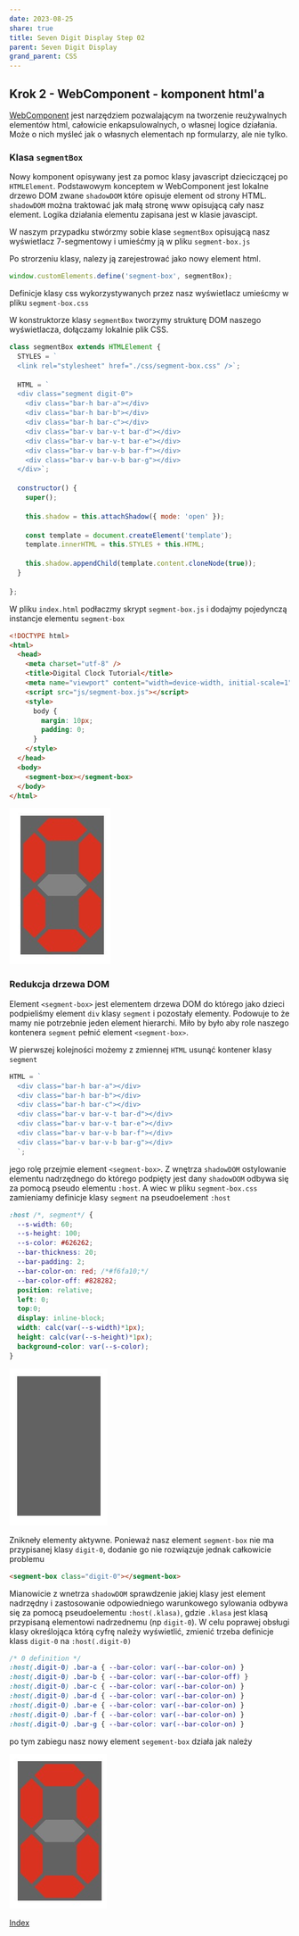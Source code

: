 ```yaml
---
date: 2023-08-25
share: true
title: Seven Digit Display Step 02
parent: Seven Digit Display
grand_parent: CSS
---
```

## Krok 2 - WebComponent - komponent html'a

[WebComponent](https://developer.mozilla.org/en-US/docs/Web/Web_Components) jest narzędziem pozwalającym na tworzenie reużywalnych elementów html, całowicie enkapsulowalnych, o własnej logice działania. Może o nich myśleć jak o własnych elementach np formularzy, ale nie tylko.

### Klasa `segmentBox`

Nowy komponent opisywany jest za pomoc klasy javascript dzieciczącej po `HTMLElement`. Podstawowym konceptem w WebComponent jest lokalne drzewo DOM zwane `shadowDOM` które opisuje element od strony HTML. `shadowDOM` można traktować jak małą stronę www opisującą cały nasz element. Logika działania elementu zapisana jest w klasie javascipt.

W naszym przypadku stwórzmy sobie klase `segmentBox` opisującą nasz wyświetlacz 7-segmentowy i umieśćmy ją w pliku `segment-box.js`

Po strorzeniu klasy, nalezy ją zarejestrować jako nowy element html.

```javascript
window.customElements.define('segment-box', segmentBox);
```

Definicje klasy css wykorzystywanych przez nasz wyświetlacz umieścmy w pliku `segment-box.css`

W konstruktorze klasy `segmentBox` tworzymy strukturę DOM naszego wyświetlacza, dołączamy lokalnie plik CSS. 

```javascript
class segmentBox extends HTMLElement {
  STYLES = `
  <link rel="stylesheet" href="./css/segment-box.css" />`;

  HTML = `
  <div class="segment digit-0">
    <div class="bar-h bar-a"></div>
    <div class="bar-h bar-b"></div>
    <div class="bar-h bar-c"></div>
    <div class="bar-v bar-v-t bar-d"></div>
    <div class="bar-v bar-v-t bar-e"></div>
    <div class="bar-v bar-v-b bar-f"></div>
    <div class="bar-v bar-v-b bar-g"></div>
  </div>`;
  
  constructor() {
    super();

    this.shadow = this.attachShadow({ mode: 'open' });

    const template = document.createElement('template');
    template.innerHTML = this.STYLES + this.HTML;
  
    this.shadow.appendChild(template.content.cloneNode(true));
  }

};
```

W pliku `index.html` podłaczmy skrypt `segment-box.js` i dodajmy pojedynczą instancje elementu `segment-box`

```html
<!DOCTYPE html>
<html>
  <head>
    <meta charset="utf-8" />
    <title>Digital Clock Tutorial</title>
    <meta name="viewport" content="width=device-width, initial-scale=1" />
    <script src="js/segment-box.js"></script>
    <style>
      body {
        margin: 10px;
        padding: 0;
      }
    </style>
  </head>
  <body>
    <segment-box></segment-box>
  </body>
</html>
```

![Pojedyńczy segment](../WebPage/css/css-assets/sevendigit/step02-01.jpg)

### Redukcja drzewa DOM

Element `<segment-box>` jest elementem drzewa DOM do którego jako dzieci podpieliśmy element `div` klasy `segment` i pozostały elementy. Podowuje to że mamy nie potrzebnie jeden element hierarchi. Miło by było aby role naszego kontenera `segment` pełnić element `<segment-box>`. 

W pierwszej kolejności możemy z zmiennej `HTML` usunąć kontener klasy `segment`

```javascript
HTML = `
  <div class="bar-h bar-a"></div>
  <div class="bar-h bar-b"></div>
  <div class="bar-h bar-c"></div>
  <div class="bar-v bar-v-t bar-d"></div>
  <div class="bar-v bar-v-t bar-e"></div>
  <div class="bar-v bar-v-b bar-f"></div>
  <div class="bar-v bar-v-b bar-g"></div>
  `;

```
jego rolę przejmie element `<segment-box>`. Z wnętrza `shadowDOM` ostylowanie elementu nadrzędnego do którego podpięty jest dany `shadowDOM` odbywa się za pomocą pseudo elementu `:host`. A wiec w pliku `segment-box.css` zamieniamy definicje klasy `segment` na pseudoelement `:host`

```css
:host /*, segment*/ {
  --s-width: 60;
  --s-height: 100;
  --s-color: #626262;
  --bar-thickness: 20;
  --bar-padding: 2;
  --bar-color-on: red; /*#f6fa10;*/
  --bar-color-off: #828282;
  position: relative;
  left: 0;
  top:0;
  display: inline-block;
  width: calc(var(--s-width)*1px);
  height: calc(var(--s-height)*1px);
  background-color: var(--s-color);
}
```

![Eliminacja zbędnego kontenera](../WebPage/css/css-assets/sevendigit/step02-02.jpg)

Znikneły elementy aktywne. Ponieważ nasz element `segment-box` nie ma przypisanej klasy `digit-0`, dodanie go nie rozwiązuje jednak całkowicie problemu
```html
<segment-box class="digit-0"></segment-box>
```
Mianowicie z wnetrza `shadowDOM` sprawdzenie jakiej klasy jest element nadrzędny i zastosowanie odpowiedniego warunkowego sylowania odbywa się za pomocą pseudoelementu `:host(.klasa)`, gdzie `.klasa` jest klasą przypisaną elementowi nadrzednemu (np `digit-0`). W celu poprawej obsługi klasy określojąca którą cyfrę należy wyświetlić, zmienić trzeba definicje klass `digit-0` na `:host(.digit-0)`

```css
/* 0 definition */
:host(.digit-0) .bar-a { --bar-color: var(--bar-color-on) }
:host(.digit-0) .bar-b { --bar-color: var(--bar-color-off) }
:host(.digit-0) .bar-c { --bar-color: var(--bar-color-on) }
:host(.digit-0) .bar-d { --bar-color: var(--bar-color-on) }
:host(.digit-0) .bar-e { --bar-color: var(--bar-color-on) }
:host(.digit-0) .bar-f { --bar-color: var(--bar-color-on) }
:host(.digit-0) .bar-g { --bar-color: var(--bar-color-on) }
```
po tym zabiegu nasz nowy element `segement-box` działa jak należy

![Poprawie działający webkomponent](../WebPage/css/css-assets/sevendigit/step02-03.jpg)

[Index](../readme.md)